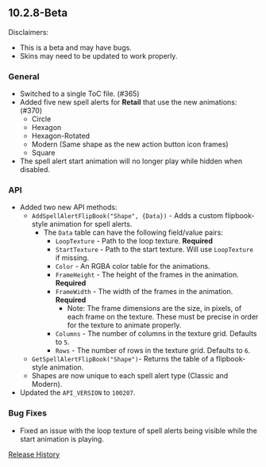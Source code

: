 ## 10.2.8-Beta

Disclaimers:
- This is a beta and may have bugs.
- Skins may need to be updated to work properly.

### General

- Switched to a single ToC file. (#365)
- Added five new spell alerts for **Retail** that use the new animations: (#370)
  - Circle
  - Hexagon
  - Hexagon-Rotated
  - Modern (Same shape as the new action button icon frames)
  - Square
- The spell alert start animation will no longer play while hidden when disabled.

### API

- Added two new API methods:
  - `AddSpellAlertFlipBook("Shape", {Data})` - Adds a custom flipbook-style animation for spell alerts.
    - The `Data` table can have the following field/value pairs:
	  - `LoopTexture` - Path to the loop texture. **Required**
	  - `StartTexture` - Path to the start texture. Will use `LoopTexture` if missing.
	  - `Color` - An RGBA color table for the animations.
	  - `FrameHeight` - The height of the frames in the animation. **Required**
	  - `FrameWidth` - The width of the frames in the animation. **Required**
	    - Note: The frame dimensions are the size, in pixels, of each frame on the texture. These must be precise in order for the texture to animate properly.
	  - `Columns` - The number of columns in the texture grid. Defaults to `5`.
	  - `Rows` - The number of rows in the texture grid. Defaults to `6`.
  - `GetSpellAlertFlipBook("Shape")`- Returns the table of a flipbook-style animation.
  - Shapes are now unique to each spell alert type (Classic and Modern).
- Updated the `API_VERSION` to `100207`.

### Bug Fixes

- Fixed an issue with the loop texture of spell alerts being visible while the start animation is playing.

[Release History](https://github.com/SFX-WoW/Masque/wiki/History)
